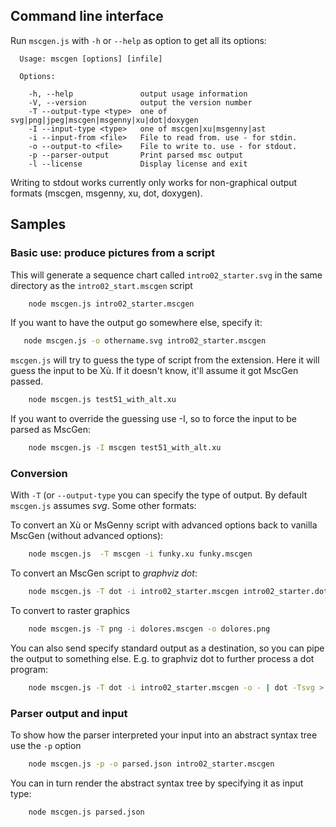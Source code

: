 ## Command line interface
Run `mscgen.js` with `-h` or `--help` as option to get all its options:

```
  Usage: mscgen [options] [infile]

  Options:

    -h, --help               output usage information
    -V, --version            output the version number
    -T --output-type <type>  one of svg|png|jpeg|mscgen|msgenny|xu|dot|doxygen
    -I --input-type <type>   one of mscgen|xu|msgenny|ast
    -i --input-from <file>   File to read from. use - for stdin.
    -o --output-to <file>    File to write to. use - for stdout.
    -p --parser-output       Print parsed msc output
    -l --license             Display license and exit
```

Writing to stdout works currently only works for non-graphical output formats
(mscgen, msgenny, xu, dot, doxygen).

## Samples
### Basic use: produce pictures from a script
This will generate a sequence chart called `intro02_starter.svg` in the
same directory as the `intro02_start.mscgen` script
```sh
    node mscgen.js intro02_starter.mscgen
```

If you want to have the output go somewhere else, specify it:
```sh
   node mscgen.js -o othername.svg intro02_starter.mscgen
```

`mscgen.js` will try to guess the type of script from the extension. Here
it will guess the input to be Xù. If it doesn't know, it'll assume it got
MscGen passed.
```sh
    node mscgen.js test51_with_alt.xu
```

If you want to override the guessing use -I, so to force the input to be
parsed as MscGen:
```sh
    node mscgen.js -I mscgen test51_with_alt.xu
```


### Conversion
With `-T` (or `--output-type` you can specify the type of output.
By default `mscgen.js` assumes _svg_. Some other formats:

To convert an Xù or MsGenny script with advanced options back to
vanilla MscGen (without advanced options):
```sh
    node mscgen.js  -T mscgen -i funky.xu funky.mscgen
```

To convert an MscGen script to _graphviz dot_:
```sh
    node mscgen.js -T dot -i intro02_starter.mscgen intro02_starter.dot
```

To convert to raster graphics
```sh
    node mscgen.js -T png -i dolores.mscgen -o dolores.png
```

You can also send specify standard output as a destination, so you can
pipe the output to something else. E.g. to graphviz dot to further process
a dot program:
```sh
    node mscgen.js -T dot -i intro02_starter.mscgen -o - | dot -Tsvg > communicationsdiagram.svg
```

### Parser output and input
To show how the parser interpreted your input into an abstract syntax tree use
the `-p` option
```sh
    node mscgen.js -p -o parsed.json intro02_starter.mscgen
```

You can in turn render the abstract syntax tree by specifying it as input
type:
```sh
    node mscgen.js parsed.json
```
